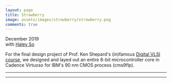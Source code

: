 ```yaml
---
layout: page
title: Strawberry
image: assets/images/strawberry/strawberry.png
comments: true
---
```

December 2019<br>
with [Haley So](https://haleyso.github.io/)<br>

For the final design project of Prof. Ken Shepard's (in)famous [Digital VLSI course](https://www.bioee.ee.columbia.edu/courses/ee4321/),
we designed and layed out an entire 8-bit microcontroller core
in Cadence Virtuoso for IBM's 90 nm CMOS process (cms9flp).

<hr class="major" />

<div class="container" id="gallery"></div>

<script type="text/javascript" src="assets/js/generategallery.js"></script>
<script>
  var prefix = "strawberry/"
  var filenames = [
    "strawberry_block.jpg",
    "strawberry_ADDER_XOR.png",
    "strawberry_ADDER.png",
    "strawberry_BIGBUSDRIVER_tristate.png",
    "strawberry_BIGBUSDRIVER_tristate_waveforms.png",
    "strawberry_shiftbypass.png",
    "strawberry_MUX_schematic.png",
    "strawberry_MUX_stick.png",
    "strawberry_MUX_layout.png",
    "strawberry_MEM_decoderNOR.png",
    "strawberry_MEM_decoder.png",
    "strawberry_MEM_tiling.jpg",
    "strawberry_PLA_testbench.png",
    "strawberry_PLA_waveforms.png",
    "strawberry_assembly_code.jpg"
  ];
  var captions = [
      "Block diagram of microcontroller core",
      "2 input XOR gate",
      "8 bit 2's complement ripple carry adder/subtractor",
      "A large tristate buffer for driving the main bus",
      "Waveforms for tristate buffer",
      "Shift bypass circuit",
      "3:1 mux with decoded select lines (schematic)",
      "3:1 mux with decoded select lines (stick diagram)",
      "3:1 mux with decoded select lines (layout)",
      "Clock-qualified 3 input NOR",
      "Wordline decoder for SRAM (3 bit address mapped to 8 wordlines)",
      "SRAM tiling diagram",
      "Testbench for Programmable Logic Array (PLA) control logic",
      "Waveforms of control signals from PLA",
      "Assembly code for functional verification"
  ];
  var images = filenames.map(function (i){
    return prefix + i;
  })
  <!-- Note that we need to call this BEFORE gallery.js is loaded -->
  generateGalleryHTML(images, captions);
</script>

<hr class="major" />

<link rel="stylesheet" href="assets/css/gallery.css">
<script type="text/javascript" src="assets/js/gallery.js"></script>